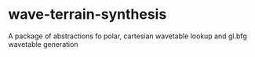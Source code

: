# wave-terrain-synthesis
A package of abstractions fo polar, cartesian wavetable lookup and gl.bfg wavetable generation
